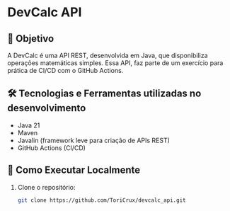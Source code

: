 # DevCalc API

## 📌 Objetivo
A DevCalc é uma API REST, desenvolvida em Java, que disponibiliza operações matemáticas simples.
Essa API, faz parte de um exercício para prática de CI/CD com o GitHub Actions.

## 🛠️ Tecnologias e Ferramentas utilizadas no desenvolvimento
- Java 21
- Maven
- Javalin (framework leve para criação de APIs REST)
- GitHub Actions (CI/CD)

## 🚀 Como Executar Localmente

1. Clone o repositório:
   ```bash
   git clone https://github.com/ToriCrux/devcalc_api.git
